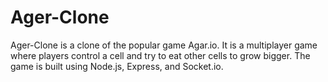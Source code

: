 # Ager-Clone

Ager-Clone is a clone of the popular game Agar.io. It is a multiplayer game where players control a cell and try to eat other cells to grow bigger. The game is built using Node.js, Express, and Socket.io.

